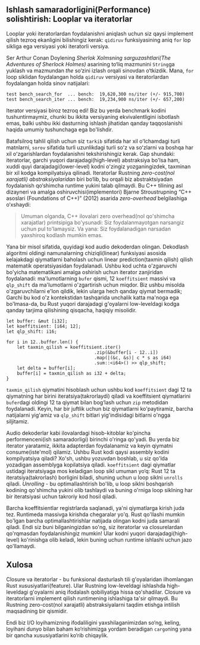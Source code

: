 ## Ishlash samaradorligini(Performance) solishtirish: Looplar va iteratorlar

Looplar yoki iteratorlardan foydalanishni aniqlash uchun siz qaysi implement qilish tezroq ekanligini bilishingiz kerak: `qidiruv` funksiyasining aniq `for` lop sikliga ega versiyasi yoki iteratorli versiya.

Ser Arthur Conan Doylening *Sherlok Xolmsning sarguzashtlari(The Adventures of Sherlock Holmes)* asarining to‘liq mazmunini `String`ga yuklash va mazmundan *the* so‘zini izlash orqali sinovdan o‘tkizdik. Mana, `for` loop siklidan foydalangan holda `qidiruv` versiyasi va iteratorlardan foydalangan holda sinov natijalari:

```text
test bench_search_for  ... bench:  19,620,300 ns/iter (+/- 915,700)
test bench_search_iter ... bench:  19,234,900 ns/iter (+/- 657,200)
```

Iterator versiyasi biroz tezroq edi! Biz bu yerda benchmark kodini tushuntirmaymiz, chunki bu ikkita versiyaning ekvivalentligini isbotlash emas, balki ushbu ikki dasturning ishlash jihatidan qanday taqqoslanishi haqida umumiy tushunchaga ega bo'lishdir.

Batafsilroq tahlil qilish uchun siz `tarkib` sifatida har xil oʻlchamdagi turli matnlarni, `sorov` sifatida turli uzunlikdagi turli soʻz va soʻzlarni va boshqa har xil oʻzgarishlardan foydalanishni tekshirishingiz kerak. Gap shundaki: iteratorlar, garchi yuqori darajadagi(high-level) abstraksiya bo'lsa ham, xuddi quyi darajadagi(lower-level) kodni o'zingiz yozganingizdek, taxminan bir xil kodga kompilyatsiya qilinadi. Iteratorlar Rustning *zero-cost(nol xarajatli) abstraksiyalaridan* biri bo‘lib, bu orqali biz abstraktsiyadan foydalanish qo‘shimcha runtime yukini talab qilmaydi. Bu C++ tilining asl dizayneri va amalga oshiruvchisi(implementori) Bjarne Stroustrupning “C++ asoslari (Foundations of C++)” (2012) asarida *zero-overhead* belgilashiga o‘xshaydi:

> Umuman olganda, C++ ilovalari zero overhead(nol qo'shimcha xarajatlar) printsipiga bo'ysunadi:
> Siz foydalanmayotgan narsangiz uchun pul to'lamaysiz. Va yana: Siz foydalanadigan narsadan yaxshiroq
> kodlash mumkin emas.

Yana bir misol sifatida, quyidagi kod audio dekoderdan olingan. Dekodlash algoritmi oldingi namunalarning chiziqli(linear) funksiyasi asosida kelajakdagi qiymatlarni baholash uchun linear prediction(taxmin qilish) qilish matematik operatsiyasidan foydalanadi. Ushbu kod uchta o'zgaruvchi bo'yicha matematikani amalga oshirish uchun iterator zanjiridan foydalanadi: ma'lumotlarning `bufer` qismi, 12 `koeffitsient` massivi va `qlp_shift` da ma'lumotlarni o'zgartirish uchun miqdor. Biz ushbu misolda o'zgaruvchilarni e'lon qildik, lekin ularga hech qanday qiymat bermadik; Garchi bu kod o'z kontekstidan tashqarida unchalik katta ma'noga ega bo'lmasa-da, bu Rust yuqori darajadagi g'oyalarni low-leveldagi kodga qanday tarjima qilishining qisqacha, haqiqiy misolidir.

```rust,ignore
let buffer: &mut [i32];
let koeffitsient: [i64; 12];
let qlp_shift: i16;

for i in 12..buffer.len() {
    let taxmin_qilish = koeffitsient.iter()
                                 .zip(&buffer[i - 12..i])
                                 .map(|(&c, &s)| c * s as i64)
                                 .sum::<i64>() >> qlp_shift;
    let delta = buffer[i];
    buffer[i] = taxmin_qilish as i32 + delta;
}
```

`taxmin_qilish` qiymatini hisoblash uchun ushbu kod `koeffitsient` dagi 12 ta qiymatning har birini iteratsiya(takrorlaydi) qiladi va koeffitsient qiymatlarini `bufer`dagi oldingi 12 ta qiymat bilan bog‘lash uchun `zip` metodidan foydalanadi. Keyin, har bir juftlik uchun biz qiymatlarni ko'paytiramiz, barcha natijalarni yig'amiz va `qlp_shift` bitlari yig'indisidagi bitlarni o'ngga siljitamiz.

Audio dekoderlar kabi ilovalardagi hisob-kitoblar ko'pincha performenceni(ish samaradorligi) birinchi o'ringa qo'yadi. Bu yerda biz iterator yaratamiz, ikkita adapterdan foydalanamiz va keyin qiymatni consume(iste'mol) qilamiz. Ushbu Rust kodi qaysi assembly kodini kompilyatsiya qiladi? Xo'sh, ushbu yozuvdan boshlab, u siz qo'lda yozadigan assemblyga kopilatsiya qiladi. `koeffitsient` dagi qiymatlar ustidagi iteratsiyaga mos keladigan loop sikl umuman yo‘q: Rust 12 ta iteratsiya(takrorlash) borligini biladi, shuning uchun u loop siklni `unrolls` qiladi. *Unrolling* - bu optimallashtirish bo'lib, u loop siklni boshqarish kodining qo'shimcha yukini olib tashlaydi va buning o'rniga loop siklning har bir iteratsiyasi uchun takroriy kod hosil qiladi.

Barcha koeffitsientlar registrlarda saqlanadi, ya'ni qiymatlarga kirish juda tez. Runtimeda massivga kirishda chegaralar yo'q.
Rust qo'llashi mumkin bo'lgan barcha optimallashtirishlar natijada olingan kodni juda samarali qiladi. Endi siz buni bilganingizdan so'ng, siz iteratorlar va closurelardan qo'rqmasdan foydalanishingiz mumkin! Ular kodni yuqori darajadagi(high-level) ko'rinishga olib keladi, lekin buning uchun runtime ishlashi uchun jazo qo'llamaydi.

## Xulosa

Closure va iteratorlar - bu funksional dasturlash tili g'oyalaridan ilhomlangan Rust xususiyatlari(feature). Ular Rustning low-leveldagi ishlashda high-leveldagi g'oyalarni aniq ifodalash qobiliyatiga hissa qo'shadilar. Closure va iteratorlarni implement qilish runtimening ishlashiga ta'sir qilmaydi. Bu Rustning zero-cost(nol xarajatli) abstraksiyalarni taqdim etishga intilish maqsadining bir qismidir.

Endi biz I/O loyihamizning ifodaliligini yaxshilaganimizdan so‘ng, keling, loyihani dunyo bilan baham ko‘rishimizga yordam beradigan `cargo`ning yana bir qancha xususiyatlarini ko‘rib chiqaylik.
